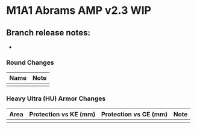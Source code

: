 # M1A1 Abrams AMP v2.3 WIP

## Branch release notes:
<p>
	<ul> 
		<li></li>
	</ul>
</p>

### Round Changes
| Name  | Note |
| ------------- | ------------- |
| | |


### Heavy Ultra (HU) Armor Changes
| Area  | Protection vs KE (mm) | Protection vs CE (mm) | Note
| ------------- | ------------- | ------------- | ------------- | 
|  |  |  |  |
